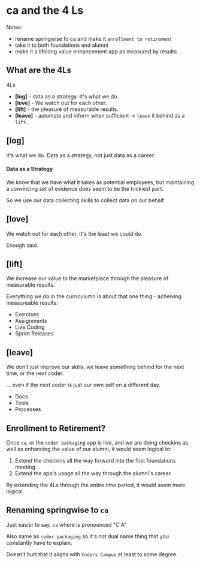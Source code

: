 # ca and the 4 Ls

Notes:
- rename springwise to ca and make it `enrollment to retirement`
- take it to both foundations and alumni
- make it a lifelong value enhancement app as measured by results

## What are the 4Ls

4Ls
- **[log]** - data as a strategy. It's what we do.
- **[love]** - We watch out for each other.
- **[lift]** - the pleasure of measurable results.
- **[leave]** - automate and inform when sufficient -> `leave` it behind as a `lift`.

## [log]

It's what we do. Data as a strategy, not just data as a career.

#### Data as a Strategy

We know that we have what it takes as potential employees, but maintaining a convincing set of evidence does seem to be the trickiest part.

So we use our data collecting skills to collect data on our behalf.

## [love] 

We watch out for each other. It's the least we could do. 

Enough said.

## [lift]

We increase our value to the marketplace through the pleasure of measurable results.

Everything we do in the curriculumn is about that one thing - acheiving measureable results:

- Exercises
- Assignments
- Live Coding
- Sprint Releases

## [leave]

We don't just improve our skills, we leave something behind for the next time, or the next coder.

... even if the next coder is just our own self on a different day. 

- Docs
- Tools
- Processes

## Enrollment to Retirement?

Once `ca`, or the `coder packaging` app is live, and we are doing checkins as well as enhancing the value of our alumni, it would seem logical to:

1. Extend the checkins all the way forward into the first foundations meeting.
1. Extend the app's usage all the way through the alumni's career.

By extending the 4Ls through the entire time period, it would seem more logical.

## Renaming springwise to `ca`

Just easier to say. `ca` where is pronounced "C A"

Also same as `coder packaging` so it's not dual name thing that you constantly have to explain.

Doesn't hurt that it aligns with `Coders Campus` at least to some degree.

